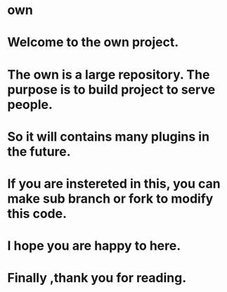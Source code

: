 # own
# Welcome to the own project.
# The own is a large repository. The purpose is to build project to serve people. 
# So it will contains many plugins in the future.
# If you are instereted in this, you can make sub branch or fork to modify this code.
# I hope you are happy to here.
# Finally ,thank you for reading.
